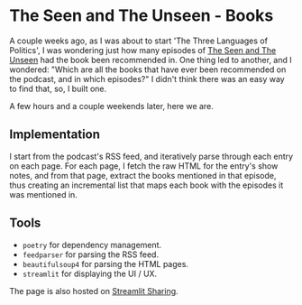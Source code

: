 # The Seen and The Unseen - Books

A couple weeks ago, as I was about to start 'The Three Languages of Politics', I was wondering just how many episodes of [The Seen and The Unseen](http://seenunseen.in/) had the book been recommended in. One thing led to another, and I wondered: "Which are all the books that have ever been recommended on the podcast, and in which episodes?" I didn't think there was an easy way to find that, so, I built one.

A few hours and a couple weekends later, here we are.

## Implementation

I start from the podcast's RSS feed, and iteratively parse through each entry on each page. For each page, I fetch the raw HTML for the entry's show notes, and from that page, extract the books mentioned in that episode, thus creating an incremental list that maps each book with the episodes it was mentioned in.

## Tools

- `poetry` for dependency management.
- `feedparser` for parsing the RSS feed.
- `beautifulsoup4` for parsing the HTML pages.
- `streamlit` for displaying the UI / UX.

The page is also hosted on [Streamlit Sharing](https://share.streamlit.io/setu4993/seen-unseen-books/main/display.py).

